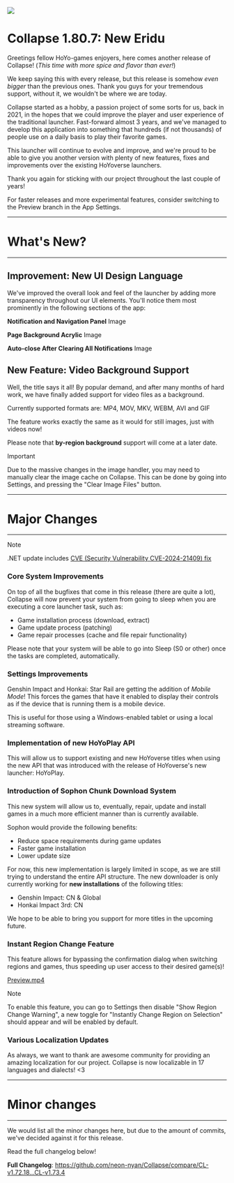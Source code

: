 ![](https://raw.githubusercontent.com/neon-nyan/CollapseLauncher-Page/main/images/banner202304.webp)

# Collapse 1.80.7: New Eridu
Greetings fellow HoYo-games enjoyers, here comes another release of Collapse! (*This time with more spice and flavor than ever!*)

We keep saying this with every release, but this release is somehow *even bigger* than the previous ones. Thank you guys for your tremendous support, without it, we wouldn't be where we are today.

Collapse started as a hobby, a passion project of some sorts for us, back in 2021, in the hopes that we could improve the player and user experience of the traditional launcher. Fast-forward almost 3 years, and we've managed to develop this application into something that hundreds (if not thousands) of people use on a daily basis to play their favorite games.

This launcher will continue to evolve and improve, and we're proud to be able to give you another version with plenty of new features, fixes and improvements over the existing HoYoverse launchers.

Thank you again for sticking with our project throughout the last couple of years!

For faster releases and more experimental features, consider switching to the Preview branch in the App Settings.

***
# What's New?
***

## Improvement: New UI Design Language
We've improved the overall look and feel of the launcher by adding more transparency throughout our UI elements. You'll notice them most prominently in the following sections of the app: 

**Notification and Navigation Panel**
Image

**Page Background Acrylic**
Image

**Auto-close After Clearing All Notifications**
Image

## New Feature: Video Background Support
Well, the title says it all! By popular demand, and after many months of hard work, we have finally added support for video files as a background.

Currently supported formats are: MP4, MOV, MKV, WEBM, AVI and GIF

The feature works exactly the same as it would for still images, just with videos now!

Please note that **by-region background** support will come at a later date.

> [!IMPORTANT]  
> Due to the massive changes in the image handler, you may need to manually clear the image cache on Collapse.
> This can be done by going into Settings, and pressing the "Clear Image Files" button.

***
# Major Changes
***
> [!NOTE]  
> .NET update includes [CVE (Security Vulnerability CVE-2024-21409) fix](https://msrc.microsoft.com/update-guide/vulnerability/CVE-2024-21409)

### Core System Improvements
On top of all the bugfixes that come in this release (there are quite a lot), Collapse will now prevent your system from going to sleep when you are executing a core launcher task, such as:
- Game installation process (download, extract)
- Game update process (patching)
- Game repair processes (cache and file repair functionality)

Please note that your system will be able to go into Sleep (S0 or other) once the tasks are completed, automatically.

### Settings Improvements
Genshin Impact and Honkai: Star Rail are getting the addition of *Mobile Mode*! This forces the games that have it enabled to display their controls as if the device that is running them is a mobile device.

This is useful for those using a Windows-enabled tablet or using a local streaming software.

### Implementation of new HoYoPlay API
This will allow us to support existing and new HoYoverse titles when using the new API that was introduced with the release of HoYoverse's new launcher: HoYoPlay.

### Introduction of Sophon Chunk Download System
This new system will allow us to, eventually, repair, update and install games in a much more efficient manner than is currently available.

Sophon would provide the following benefits:
- Reduce space requirements during game updates
- Faster game installation
- Lower update size

For now, this new implementation is largely limited in scope, as we are still trying to understand the entire API structure. The new downloader is only currently working for **new installations** of the following titles:
- Genshin Impact: CN & Global
- Honkai Impact 3rd: CN

We hope to be able to bring you support for more titles in the upcoming future.

### Instant Region Change Feature
This feature allows for bypassing the confirmation dialog when switching regions and games, thus speeding up user access to their desired game(s)!

[Preview.mp4](https://github.com/CollapseLauncher/Collapse/assets/28079733/05ede866-d9e7-413e-81ae-f327ad35ccb8)

> [!NOTE]  
> To enable this feature, you can go to Settings then disable "Show Region Change Warning", a new toggle for "Instantly Change Region on Selection" should appear and will be enabled by default.

### Various Localization Updates
As always, we want to thank are awesome community for providing an amazing localization for our project. Collapse is now localizable in 17 languages and dialects! <3

***
# Minor changes
***
We would list all the minor changes here, but due to the amount of commits, we've decided against it for this release. 

Read the full changelog below!

**Full Changelog**: https://github.com/neon-nyan/Collapse/compare/CL-v1.72.18...CL-v1.73.4